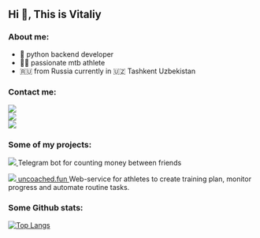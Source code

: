 ## Hi 👋, This is Vitaliy
 
### About me:

- 🐍 python backend developer 
- 🚴‍♂️ passionate mtb athlete
- 🇷🇺 from Russia currently in 🇺🇿 Tashkent Uzbekistan


### Contact me: 
<div id="badges">
<a href="https://www.linkedin.com/in/einbruk/" target="_blank">
  <img src="https://img.shields.io/badge/LinkedIn-blue">
</a> 
<br>
 
<a href="https://t.me/einbruk" target="_blank">
  <img src="https://img.shields.io/badge/Telegram-blue">
</a> 
<br>
 
<a href="mailto:gumenukvitaliy@gmail.com" target="_blank">
  <img src="https://img.shields.io/badge/Gmail-red">
</a>   
</div>

### Some of my projects: 
<div id="projects">
<p valign="center"><a href="https://github.com/Einbruk/money_bot" target="_blank">
  <img src="https://img.shields.io/badge/Github-grey"> 
</a> 
 Telegram bot for counting money between friends</p>

</div>

<div id="projects">
<p valign="center"><a href="https://github.com/Einbruk/uncoached" target="_blank">
  <img src="https://img.shields.io/badge/Github-grey"> 
</a> 
 <a href="http://uncoached.fun"> uncoached.fun </a>
 Web-service for athletes to create training plan, monitor progress and automate routine tasks.</p>

</div>

### Some Github stats:


[![Top Langs](https://github-readme-stats.vercel.app/api/top-langs/?username=einbruk&layout=compact&theme=vision-friendly-dark)](https://github.com/anuraghazra/github-readme-stats)

